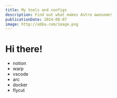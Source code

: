 ```yaml
---
title: My tools and configs
description: Find out what makes Astro awesome!
publicationDate: 2024-08-07
image: http://abba.com/image.png
---
```


# Hi there!

- notion
- warp
- vscode
- arc
- docker
- flycut
